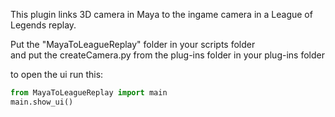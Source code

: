 This plugin links 3D camera in Maya to the ingame camera in a League of Legends replay.

Put the "MayaToLeagueReplay" folder in your scripts folder  
and put the createCamera.py from the plug-ins folder in your plug-ins folder

to open the ui run this:
```python
from MayaToLeagueReplay import main
main.show_ui()
```
